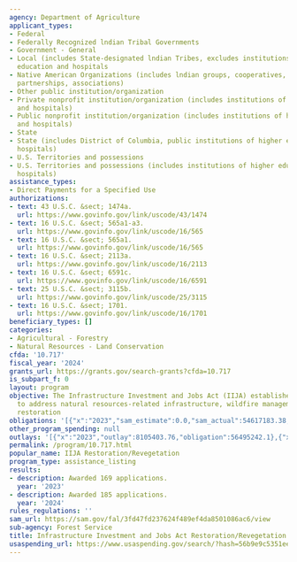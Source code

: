 ```yaml
---
agency: Department of Agriculture
applicant_types:
- Federal
- Federally Recognized lndian Tribal Governments
- Government - General
- Local (includes State-designated lndian Tribes, excludes institutions of higher
  education and hospitals
- Native American Organizations (includes lndian groups, cooperatives, corporations,
  partnerships, associations)
- Other public institution/organization
- Private nonprofit institution/organization (includes institutions of higher education
  and hospitals)
- Public nonprofit institution/organization (includes institutions of higher education
  and hospitals)
- State
- State (includes District of Columbia, public institutions of higher education and
  hospitals)
- U.S. Territories and possessions
- U.S. Territories and possessions (includes institutions of higher education and
  hospitals)
assistance_types:
- Direct Payments for a Specified Use
authorizations:
- text: 43 U.S.C. &sect; 1474a.
  url: https://www.govinfo.gov/link/uscode/43/1474
- text: 16 U.S.C. &sect; 565a1-a3.
  url: https://www.govinfo.gov/link/uscode/16/565
- text: 16 U.S.C. &sect; 565a1.
  url: https://www.govinfo.gov/link/uscode/16/565
- text: 16 U.S.C. &sect; 2113a.
  url: https://www.govinfo.gov/link/uscode/16/2113
- text: 16 U.S.C. &sect; 6591c.
  url: https://www.govinfo.gov/link/uscode/16/6591
- text: 25 U.S.C. &sect; 3115b.
  url: https://www.govinfo.gov/link/uscode/25/3115
- text: 16 U.S.C. &sect; 1701.
  url: https://www.govinfo.gov/link/uscode/16/1701
beneficiary_types: []
categories:
- Agricultural - Forestry
- Natural Resources - Land Conservation
cfda: '10.717'
fiscal_year: '2024'
grants_url: https://grants.gov/search-grants?cfda=10.717
is_subpart_f: 0
layout: program
objective: The Infrastructure Investment and Jobs Act (IIJA) establishes new funds
  to address natural resources-related infrastructure, wildfire management and ecosystem
  restoration
obligations: '[{"x":"2023","sam_estimate":0.0,"sam_actual":54617183.38,"usa_spending_actual":54616681.38},{"x":"2024","sam_estimate":0.0,"sam_actual":56880000.0,"usa_spending_actual":84418615.41},{"x":"2025","sam_estimate":0.0,"sam_actual":56000000.0,"usa_spending_actual":0.0}]'
other_program_spending: null
outlays: '[{"x":"2023","outlay":8105403.76,"obligation":56495242.1},{"x":"2024","outlay":1412201.19,"obligation":71519829.35},{"x":"2025","outlay":0.0,"obligation":0.0}]'
permalink: /program/10.717.html
popular_name: IIJA Restoration/Revegetation
program_type: assistance_listing
results:
- description: Awarded 169 applications.
  year: '2023'
- description: Awarded 185 applications.
  year: '2024'
rules_regulations: ''
sam_url: https://sam.gov/fal/3fd47fd237624f489ef4da8501086ac6/view
sub-agency: Forest Service
title: Infrastructure Investment and Jobs Act Restoration/Revegetation
usaspending_url: https://www.usaspending.gov/search/?hash=56b9e9c5351ee3a6c1812c5703df84e0
---
```

